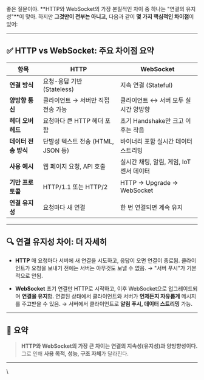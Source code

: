 좋은 질문이야.
\*\*HTTP와 WebSocket의 가장 본질적인 차이 중 하나는 "연결의 유지성"\*\*이 맞아.
하지만 **그것만이 전부는 아니고**, 다음과 같이 **몇 가지 핵심적인 차이점**이 있어:

---

## ✅ HTTP vs WebSocket: 주요 차이점 요약

| 항목            | HTTP                      | WebSocket                  |
| ------------- | ------------------------- | -------------------------- |
| **연결 방식**     | 요청-응답 기반 (Stateless)      | 지속 연결 (Stateful)           |
| **양방향 통신**    | 클라이언트 → 서버만 직접 전송 가능      | 클라이언트 ↔ 서버 모두 실시간 양방향      |
| **헤더 오버헤드**   | 요청마다 큰 HTTP 헤더 포함         | 초기 Handshake만 크고 이후는 작음    |
| **데이터 전송 방식** | 단발성 텍스트 전송 (HTML, JSON 등) | 바이너리 포함 실시간 데이터 스트리밍       |
| **사용 예시**     | 웹 페이지 요청, API 호출          | 실시간 채팅, 알림, 게임, IoT 센서 데이터 |
| **기반 프로토콜**   | HTTP/1.1 또는 HTTP/2        | HTTP → Upgrade → WebSocket |
| **연결 유지성**    | 요청마다 새 연결                 | 한 번 연결되면 계속 유지             |

---

## 🔍 연결 유지성 차이: 더 자세히

* **HTTP**
  매 요청마다 서버에 새 연결을 시도하고, 응답이 오면 연결이 종료됨.
  클라이언트가 요청을 보내기 전에는 서버는 아무것도 보낼 수 없음.
  → "서버 푸시"가 기본적으로 안됨.

* **WebSocket**
  초기 연결만 HTTP로 시작하고, 이후 WebSocket으로 업그레이드되며 **연결을 유지**함.
  연결된 상태에서 클라이언트와 서버가 **언제든지 자유롭게** 메시지를 주고받을 수 있음.
  → 서버에서 클라이언트로 **알림 푸시, 데이터 스트리밍** 가능.

---

## 📌 요약

> **HTTP와 WebSocket의 가장 큰 차이는 연결의 지속성(유지성)과 양방향성이다.**
> 그로 인해 **사용 목적, 성능, 구조 자체**가 달라진다.

---

\
